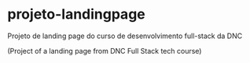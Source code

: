# projeto-landingpage
Projeto de landing page do curso de desenvolvimento full-stack da DNC

(Project of a landing page from DNC Full Stack tech course)

